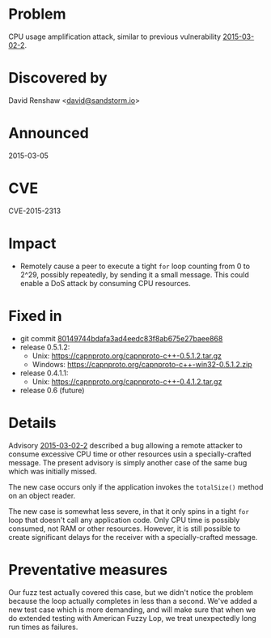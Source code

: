 Problem
=======

CPU usage amplification attack, similar to previous vulnerability
[2015-03-02-2][1].

Discovered by
=============

David Renshaw &lt;david@sandstorm.io>

Announced
=========

2015-03-05

CVE
===

CVE-2015-2313

Impact
======

- Remotely cause a peer to execute a tight `for` loop counting from 0 to
  2^29, possibly repeatedly, by sending it a small message. This could enable
  a DoS attack by consuming CPU resources.

Fixed in
========

- git commit [80149744bdafa3ad4eedc83f8ab675e27baee868][0]
- release 0.5.1.2:
  - Unix: https://capnproto.org/capnproto-c++-0.5.1.2.tar.gz
  - Windows: https://capnproto.org/capnproto-c++-win32-0.5.1.2.zip
- release 0.4.1.1:
  - Unix: https://capnproto.org/capnproto-c++-0.4.1.2.tar.gz
- release 0.6 (future)

[0]: https://github.com/sandstorm-io/capnproto/commit/80149744bdafa3ad4eedc83f8ab675e27baee868

Details
=======

Advisory [2015-03-02-2][1] described a bug allowing a remote attacker to
consume excessive CPU time or other resources usin a specially-crafted message.
The present advisory is simply another case of the same bug which was initially
missed.

The new case occurs only if the application invokes the `totalSize()` method
on an object reader.

The new case is somewhat less severe, in that it only spins in a tight `for`
loop that doesn't call any application code. Only CPU time is possibly
consumed, not RAM or other resources. However, it is still possible to create
significant delays for the receiver with a specially-crafted message.

[1]: https://github.com/sandstorm-io/capnproto/blob/master/security-advisories/2015-03-02-2-all-cpu-amplification.md

Preventative measures
=====================

Our fuzz test actually covered this case, but we didn't notice the problem
because the loop actually completes in less than a second. We've added a new
test case which is more demanding, and will make sure that when we do extended
testing with American Fuzzy Lop, we treat unexpectedly long run times as
failures.
